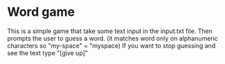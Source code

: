 # Word game
This is a simple game that take some text input in the input.txt file.
Then prompts the user to guess a word. (it matches word only on alphanumeric characters so "my-space" = "myspace)
If you want to stop guessing and see the text type "[give up]"
